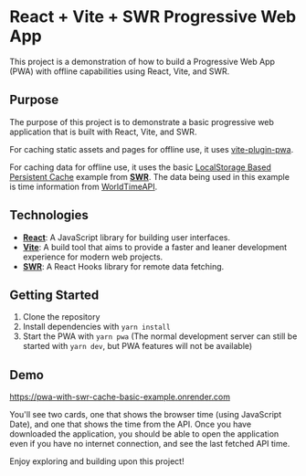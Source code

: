 # React + Vite + SWR Progressive Web App

This project is a demonstration of how to build a Progressive Web App (PWA) with offline capabilities using React, Vite, and SWR.

## Purpose

The purpose of this project is to demonstrate a basic progressive web application that is built with React, Vite, and SWR.

For caching static assets and pages for offline use, it uses [vite-plugin-pwa](https://github.com/vite-pwa/vite-plugin-pwa).

For caching data for offline use, it uses the basic [LocalStorage Based Persistent Cache](https://swr.vercel.app/docs/advanced/cache#localstorage-based-persistent-cache) example from [**SWR**](https://swr.vercel.app/). The data being used in this example is time information from [WorldTimeAPI](http://worldtimeapi.org).

## Technologies

- [**React**](https://react.dev/): A JavaScript library for building user interfaces.
- [**Vite**](https://vitejs.dev/): A build tool that aims to provide a faster and leaner development experience for modern web projects.
- [**SWR**](https://swr.vercel.app/): A React Hooks library for remote data fetching.

## Getting Started

1. Clone the repository
2. Install dependencies with `yarn install`
3. Start the PWA with `yarn pwa` (The normal development server can still be started with `yarn dev`, but PWA features will not be available)

## Demo

<https://pwa-with-swr-cache-basic-example.onrender.com>

You'll see two cards, one that shows the browser time (using JavaScript Date), and one that shows the time from the API. Once you have downloaded the application, you should be able to open the application even if you have no internet connection, and see the last fetched API time.

Enjoy exploring and building upon this project!
